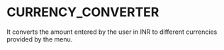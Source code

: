 # CURRENCY_CONVERTER
It converts the amount entered by the user in INR to different currencies provided by the menu.
